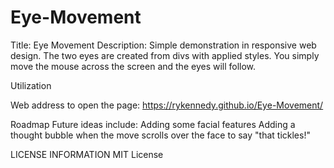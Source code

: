 # Eye-Movement

Title: Eye Movement
Description:
Simple demonstration in responsive web design. The two eyes are created from divs with applied styles. 
You simply move the mouse across the screen and the eyes will follow.

Utilization

Web address to open the page: https://rykennedy.github.io/Eye-Movement/

Roadmap
Future ideas include:
Adding some facial features
Adding a thought bubble when the move scrolls over the face to say "that tickles!"

LICENSE INFORMATION
MIT License